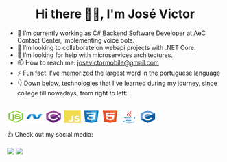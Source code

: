 <h1 align="center">Hi there 👋🏻, I'm José Victor</h1>

- 🔭 I’m currently working as C# Backend Software Developer at AeC Contact Center, implementing voice bots.
- 👯 I’m looking to collaborate on webapi projects with .NET Core.
- 🤔 I’m looking for help with microservices architectures.
- 📫 How to reach me: josevictormobile@gmail.com
- ⚡ Fun fact: I've memorized the largest word in the portuguese language
- 👇 Down below, technologies that I've learned during my journey, since college till nowadays, from right to left:

<div style="display: inline_block"><br>
  <img align="center" height="30" width="40" src="https://raw.githubusercontent.com/devicons/devicon/master/icons/nodejs/nodejs-original.svg">
  <img align="center" height="30" width="40" src="https://raw.githubusercontent.com/devicons/devicon/master/icons/dot-net/dot-net-original.svg">
  <img align="center" height="30" width="40" src="https://raw.githubusercontent.com/devicons/devicon/master/icons/csharp/csharp-original.svg">
  <img align="center" height="30" width="40" src="https://raw.githubusercontent.com/devicons/devicon/master/icons/javascript/javascript-plain.svg">
  <img align="center" height="30" width="40" src="https://raw.githubusercontent.com/devicons/devicon/master/icons/css3/css3-original.svg">
  <img align="center" height="30" width="40" src="https://raw.githubusercontent.com/devicons/devicon/master/icons/html5/html5-original.svg">
  <img align="center" height="30" width="40" src="https://raw.githubusercontent.com/devicons/devicon/master/icons/java/java-original.svg">
  <img align="center" height="30" width="40" src="https://raw.githubusercontent.com/devicons/devicon/master/icons/c/c-original.svg">
</div>

<!--<div>
  <img height="180em" src="https://github-readme-stats.vercel.app/api?username=josevictormobile&show_icons=true&theme=dracula&include_all_commits=true&count_private=true"/>
  <img height="180em" src="https://github-readme-stats.vercel.app/api/top-langs/?username=josevictormobile&layout=compact&langs_count=7&theme=dracula"/>
</div>-->
<br>
👍 Check out my social media:
<br><br>
<div><a href="https://www.youtube.com/watch?v=GqOkRvNbHeU&list=PLGOSSmMHckW1SmNbtpS0eyVwWgL-i_Fu8&index=1" target="_blank"><img src="https://img.shields.io/badge/YouTube-FF0000?style=for-the-badge&logo=youtube&logoColor=white" /></a> <a href="https://www.linkedin.com/in/jos%C3%A9-victor-martins-figueiredo-21a70217b/" target="_blank"><img src="https://img.shields.io/badge/-LinkedIn-%230077B5?style=for-the-badge&logo=linkedin&logoColor=white" target="_blank"></a> 
</div> 


